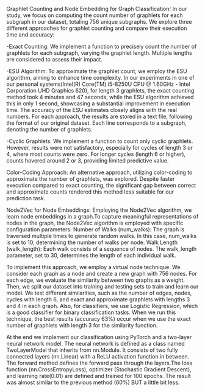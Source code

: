 Graphlet Counting and Node Embedding for Graph Classification؛
In our study, we focus on computing the count number of graphlets for each subgraph in our dataset, totaling 756 unique subgraphs. We explore three different approaches for graphlet counting and compare their execution time and accuracy: 

-Exact Counting: 
We implement a function to precisely count the number of graphlets for each subgraph, varying the graphlet length. Multiple lengths are considered to assess their impact. 

-ESU Algorithm: 
To approximate the graphlet count, we employ the ESU algorithm, aiming to enhance time complexity. In our experiments in one of our personal systems(Intel(R) Core(TM) i5-8250U CPU @ 1.60GHz -  Intel Corporation UHD Graphics 620), for length 3 graphlets, the exact counting method took 4 minutes and 47 seconds, while the ESU algorithm achieved this in only 1 second, showcasing a substantial improvement in execution time. The accuracy of the ESU estimates closely aligns with the real numbers. For each approach, the results are stored in a text file, following the format of our original dataset. Each line corresponds to a subgraph, denoting the number of graphlets. 

-Cyclic Graphlets:
We implement a function to count only cyclic graphlets. However, results were not satisfactory, especially for cycles of length 3 or 4, where most counts were zero. For longer cycles (length 6 or higher), counts hovered around 2 or 3, providing limited predictive value. 

Color-Coding Approach: 
An alternative approach, utilizing color-coding to approximate the number of graphlets, was explored. Despite faster execution compared to exact counting, the significant gap between correct and approximate counts rendered this method less suitable for our prediction task. 

Node2Vec for Node Embeddings: 
Employing the Node2Vec algorithm, we learn node embeddings in a graph.To capture meaningful representations of nodes in the graph, the Node2Vec algorithm is employed with specific configuration parameters: 
Number of Walks (num_walks): The graph is traversed multiple times to generate random walks. In this case, num_walks is set to 10, determining the number of walks per node. 
Walk Length (walk_length): Each walk consists of a sequence of nodes. The walk_length parameter, set to 30, determines the length of each individual walk.

To implement this approach, we employ a virtual node technique. We consider each graph as a node and create a new graph with 756 nodes. For each edge, we evaluate the similarity between two graphs as a weight. Then, we split our dataset into training and testing sets to train and learn our model. We test different similarities, such as the number of edges, nodes, cycles with length 6, and exact and approximate graphlets with lengths 3 and 4 in each graph. Also, for classifiers, we use Logistic Regression, which is a good classifier for binary classification tasks. When we run this technique, the best results (accuracy 63%) occur when we use the exact number of graphlets with length 3 for the similarity function. 

At the end we implement our classification using PyTorch and a two-layer neural network model.
The neural network is defined as a class named TwoLayerModel that inherits from nn.Module. It consists of two fully connected layers (nn.Linear) with a ReLU activation function in between. The forward method defines the forward pass through the layers.The loss function (nn.CrossEntropyLoss), optimizer (Stochastic Gradient Descent), and learning rate(0.01) are defined and trained for 100 epochs.
The result was almost similar to the previous method (60%) BUT a little bit less.
